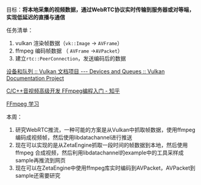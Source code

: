 目标：**将本地采集的视频数据，通过WebRTC协议实时传输到服务器或对等端，实现低延迟的直播与通信**

任务清单：

1. vulkan 渲染帧数据（`vk::Image` -> `AVFrame`）
2. ffmpeg 编码帧数据 （ `AVFrame` ->`AVPacket`）
3. 建立`rtc::PeerConnection`，发送编码后的数据

[设备和队列 :: Vulkan 文档项目 --- Devices and Queues :: Vulkan Documentation Project](https://docs.vulkan.org/spec/latest/chapters/devsandqueues.html)

[C/C++音视频高级开发 FFmpeg编程入门 - 知乎](https://zhuanlan.zhihu.com/p/447780181)

[FFmpeg 学习](https://github.com/0voice/ffmpeg_develop_doc)

本周：

1. 研究WebRTC推流，一种可能的方案是从Vulkan中抓取帧数据，使用ffmpeg 编码成视频帧，然后使用libdatachannel进行推送
2. 现在可以实现的是从ZetaEngine抓取一段时间的帧数据到本地，然后使用 ffmpeg 合成视频，然后利用libdatachannel的example中的工具采样成sample再推流到网页
3. 现在可以在ZetaEngine中使用ffmpeg库实时编码到AVPacket，AVPacket到sample还需要研究

